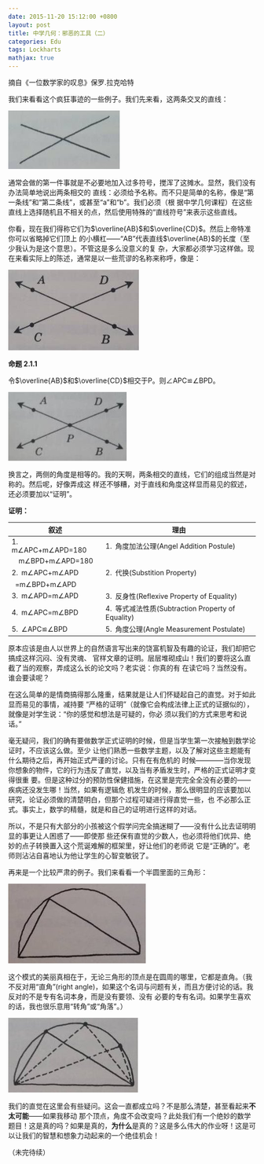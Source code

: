 ```yaml
---
date: 2015-11-20 15:12:00 +0800
layout: post
title: 中学几何：邪恶的工具（二）
categories: Edu
tags: Lockharts
mathjax: true
---
```


摘自《一位数学家的叹息》保罗.拉克哈特

我们来看看这个疯狂事迹的一些例子。我们先来看，这两条交叉的直线：

![](/album/2015-11-20-LockhartsLament2-1.jpg)

通常会做的第一件事就是不必要地加入过多符号，搅浑了这摊水。显然，我们没有办法简单地说出两条相交的
直线：必须给予名称。而不只是简单的名称，像是“第一条线”和“第二条线”，或甚至“a”和“b”。我们必须（根
据中学几何课程）在这些直线上选择随机且不相关的点，然后使用特殊的“直线符号”来表示这些直线。

你看，现在我们得称它们为$\overline{AB}$和$\overline{CD}$。然后上帝特准你可以省略掉它们顶上
的小横杠——“AB”代表直线$\overline{AB}$的长度（至少我认为是这个意思）。不管这是多么没意义的复
杂，大家都必须学习这样做。现在来看实际上的陈述，通常是以一些荒谬的名称来称呼，像是：

![](/album/2015-11-20-LockhartsLament2-2.jpg)

**命题 2.1.1**

令$\overline{AB}$和$\overline{CD}$相交于P。则∠APC≌∠BPD。

![](/album/2015-11-20-LockhartsLament2-3.jpg)

换言之，两侧的角度是相等的。我的天啊，两条相交的直线，它们的组成当然是对称的。然后呢，好像弄成这
样还不够糟，对于直线和角度这样显而易见的叙述，还必须要加以“证明”。

**证明：**

| 叙述 | 理由 |
|-----|---|
|1.&ensp;m∠APC+m∠APD=180&ensp;|1.&ensp;角度加法公理(Angel Addition Postule)
|&ensp;&ensp;m∠BPD+m∠APD=180|
|2.&ensp;m∠APC+m∠APD|2.&ensp;代换(Substition Property)
|&ensp;=m∠BPD+m∠APD|
|3.&ensp;m∠APD=m∠APD|3.&ensp;反身性(Reflexive Property of Equality)
|4.&ensp;m∠APC=m∠BPD|4.&ensp;等式减法性质(Subtraction Property of Equality)
|5.&ensp;∠APC≌∠BPD|5.&ensp;角度公理(Angle Measurement Postulate)

原本应该是由人以世界上的自然语言写出来的饶富机智及有趣的论证，我们却把它搞成这样沉闷、没有灵魂、
官样文章的证明。层层堆砌成山！我们的要将这么直截了当的观察，弄成这么长的论文吗？老实说：你真的有
在读它吗？当然没有。谁会要读呢？

在这么简单的是情商搞得那么隆重，结果就是让人们怀疑起自己的直觉。对于如此显而易见的事情，减持要
“严格的证明”（就像它会构成法律上正式的证据似的），就像是对学生说：“你的感觉和想法是可疑的，你必
须以我们的方式来思考和说话。”

毫无疑问，我们的确有要做数学正式证明的时候，但是当学生第一次接触到数学论证时，不应该这么做。至少
让他们熟悉一些数学主题，以及了解对这些主题能有什么期待之后，再开始正式严谨的讨论。只有在有危机的
时候————当你发现你想象的物件，它的行为违反了直觉，以及当有矛盾发生时，严格的正式证明才变得很重
要。但是这种过分的预防性保健措施，在这里是完完全全没有必要的——疾病还没发生哪！当然，如果有逻辑危
机发生的时候，那么很明显的应该要加以研究，论证必须做的清楚明白，但那个过程可疑进行得直觉一些，也
不必那么正式。事实上，数学的精髓，就是和自己的证明进行这样的对话。

所以，不是只有大部分的小孩被这个假学问完全搞迷糊了——没有什么比去证明明显的事更让人困惑了——即使那
些还保有直觉的少数人，也必须将他们优异、绝妙的点子转换置入这个荒诞难解的框架里，好让他们的老师说
它是“正确的”。老师则沾沾自喜地认为他让学生的心智变敏锐了。

再来是一个比较严肃的例子。我们来看看一个半圆里面的三角形：

![](/album/2015-11-20-LockhartsLament2-4.jpg)

这个模式的美丽真相在于，无论三角形的顶点是在圆周的哪里，它都是直角。（我不反对用“直角”(right 
angle)，如果这个名词与问题有关，而且方便讨论的话。我反对的不是专有名词本身，而是没有要领、没有
必要的专有名词。如果学生喜欢的话，我也很乐意用“转角”或“角落”。）

![](/album/2015-11-20-LockhartsLament2-5.jpg)

我们的直觉在这里会有些疑问。这会一直都成立吗？不是那么清楚，甚至看起来**不太可能**——如果我移动
那个顶点，角度不会改变吗？此处我们有一个绝妙的数学题目！这是真的吗？如果是真的，**为什么**是真的？这是多么伟大的作业呀！这是可以让我们的智慧和想象力动起来的一个绝佳机会！

（未完待续）
